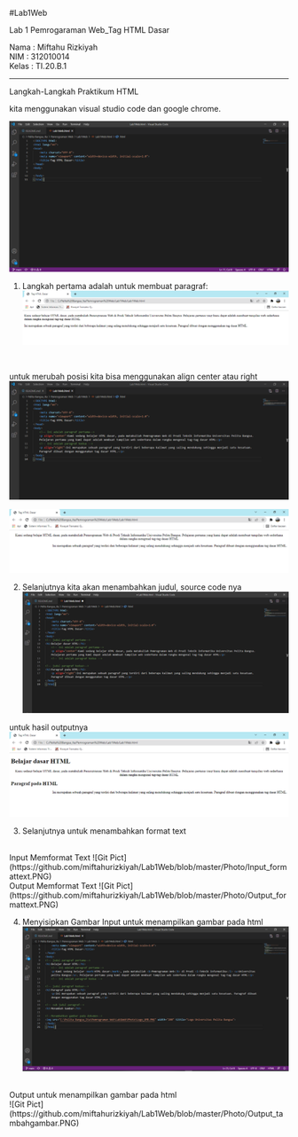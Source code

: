 #Lab1Web

Lab 1 Pemrogaraman Web_Tag HTML Dasar

Nama  : Miftahu Rizkiyah <br>
NIM   : 312010014 <br>
Kelas : TI.20.B.1 <br>

-----------------------------------------
Langkah-Langkah Praktikum HTML

kita menggunakan visual studio code dan google chrome.<br>

![input awal](https://github.com/miftahurizkiyah/Lab1Web/blob/master/Photo/SS1.PNG)


1. Langkah pertama adalah untuk membuat paragraf: <br>
![Git Pict](https://github.com/miftahurizkiyah/Lab1Web/blob/master/Photo/Membuat_Paragraf.PNG)
<br>

untuk merubah posisi kita bisa menggunakan align center atau right <br>
![Git Pict](https://github.com/miftahurizkiyah/Lab1Web/blob/master/Photo/Input_Align.PNG)


![Git Pict](https://github.com/miftahurizkiyah/Lab1Web/blob/master/Photo/align.PNG)


2. Selanjutnya kita akan menambahkan judul, source code nya <br>
![Git Pict](https://github.com/miftahurizkiyah/Lab1Web/blob/master/Photo/Input_Tambahjudul.PNG)

untuk hasil outputnya
![Git Pict](https://github.com/miftahurizkiyah/Lab1Web/blob/master/Photo/Output_tambahjudul.PNG)


3. Selanjutnya untuk menambahkan format text<br>
<br>
Input Memformat Text
![Git Pict](https://github.com/miftahurizkiyah/Lab1Web/blob/master/Photo/Input_formattext.PNG)
<br>
Output Memformat Text
![Git Pict](https://github.com/miftahurizkiyah/Lab1Web/blob/master/Photo/Output_formattext.PNG)
<br>

4. Menyisipkan Gambar
Input untuk menampilkan gambar pada html <br>
![Git Pict](https://github.com/miftahurizkiyah/Lab1Web/blob/master/Photo/Input_tambahgambar.PNG)

<br>
Output untuk menampilkan gambar pada html <br>
![Git Pict](https://github.com/miftahurizkiyah/Lab1Web/blob/master/Photo/Output_tambahgambar.PNG)
<br>









